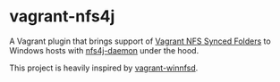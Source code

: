 # vagrant-nfs4j

A Vagrant plugin that brings support of 
[Vagrant NFS Synced Folders](https://www.vagrantup.com/docs/synced-folders/nfs.html) to Windows hosts with 
[nfs4j-daemon](https://github.com/gfi-centre-ouest/nfs4j-daemon) under the hood.

This project is heavily inspired by [vagrant-winnfsd](https://github.com/winnfsd/vagrant-winnfsd).

